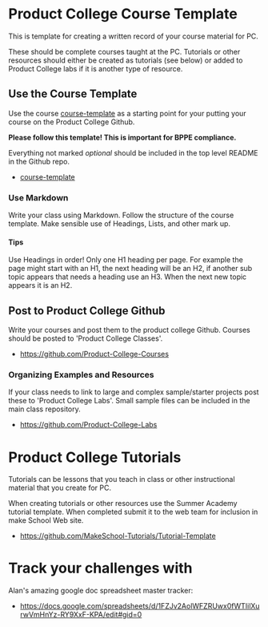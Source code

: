 # Product College Course Template 

This is template for creating a written record of your course material for PC.

These should be complete courses taught at the PC. Tutorials or other resources 
should either be created as tutorials (see below) or added to Product College labs if 
it is another type of resource. 

## Use the Course Template

Use the course [course-template](./course-template.md) as a starting point for your 
putting your course on the Product College Github. 

**Please follow this template! This is important for BPPE compliance.**

Everything not marked *optional* should be included in the top level README in the 
Github repo. 

- [course-template](./course-template.md)

### Use Markdown

Write your class using Markdown. Follow the structure of the course template. Make
sensible use of Headings, Lists, and other mark up. 

#### Tips

Use Headings in order! Only one H1 heading per page. For example the page might start 
with an H1, the next heading will be an H2, if another sub topic appears that needs a 
heading use an H3. When the next new topic appears it is an H2. 

## Post to Product College Github

Write your courses and post them to the product college Github.
Courses should be posted to 'Product College Classes'. 

- https://github.com/Product-College-Courses

### Organizing Examples and Resources

If your class needs to link to large and complex sample/starter projects post these 
to 'Product College Labs'. Small sample files can be included in the main class 
repository. 

- https://github.com/Product-College-Labs 

# Product College Tutorials

Tutorials can be lessons that you teach in class or other instructional material that 
you create for PC. 

When creating tutorials or other resources use the Summer Academy tutorial template. 
When completed submit it to the web team for inclusion in make School Web site.

- https://github.com/MakeSchool-Tutorials/Tutorial-Template

# Track your challenges with 

Alan's amazing google doc spreadsheet master tracker:

- https://docs.google.com/spreadsheets/d/1FZJv2AolWFZRUwx0fWTIilXurwVmHnYz-RY9XxF-KPA/edit#gid=0
